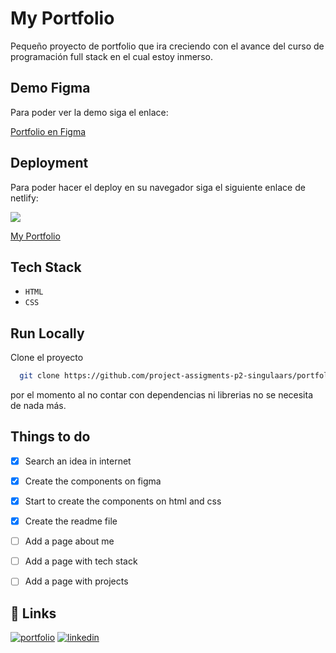 # My Portfolio

Pequeño proyecto de portfolio que ira creciendo con el avance del curso de programación full stack en el cual estoy inmerso.


## Demo Figma

Para poder ver la demo siga el enlace:

[Portfolio en Figma](https://loginandacces.netlify.app/)


## Deployment

Para poder hacer el deploy en su navegador siga el siguiente enlace de netlify:



![](https://cdn.icon-icons.com/icons2/2699/PNG/512/netlify_logo_icon_169924.png)


[My Portfolio](https://loginandacces.netlify.app/)

## Tech Stack

- `HTML`
- `CSS`



## Run Locally

Clone el proyecto

```bash
  git clone https://github.com/project-assigments-p2-singulaars/portfolio-MegaDraconius.git
```
por el momento al no contar con dependencias ni librerias no se necesita de nada más.

## Things to do

- [x] Search an idea in internet
- [x] Create the components on figma
- [x] Start to create the components on html and css
- [x] Create the readme file
- [ ] Add a page about me
- [ ] Add a page with tech stack 
- [ ] Add a page with projects


## 🔗 Links
[![portfolio](https://img.shields.io/badge/my_portfolio-000?style=for-the-badge&logo=ko-fi&logoColor=white)](https://github.com/project-assigments-p2-singulaars/portfolio-MegaDraconius.git)
[![linkedin](https://img.shields.io/badge/linkedin-0A66C2?style=for-the-badge&logo=linkedin&logoColor=white)](https://es.linkedin.com/in/jorge-ivan-vallejos-cardozo-b37296182)

